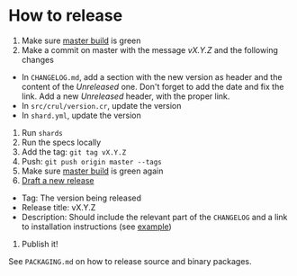 # How to release

1. Make sure [master build](https://travis-ci.org/porras/crul) is green
1. Make a commit on master with the message *vX.Y.Z* and the following changes
  * In `CHANGELOG.md`, add a section with the new version as header and the content of the *Unreleased* one. Don't forget to add the date and fix the link. Add a new *Unreleased* header, with the proper link.
  * In `src/crul/version.cr`, update the version
  * In `shard.yml`, update the version
1. Run `shards`
1. Run the specs locally
1. Add the tag: `git tag vX.Y.Z`
1. Push: `git push origin master --tags`
1. Make sure [master build](https://travis-ci.org/porras/crul) is green again
1. [Draft a new release](https://github.com/porras/crul/releases/new)
  * Tag: The version being released
  * Release title: vX.Y.Z
  * Description: Should include the relevant part of the `CHANGELOG` and a link to installation instructions (see [example](https://github.com/porras/crul/releases/tag/0.4.1))
1. Publish it!

See `PACKAGING.md` on how to release source and binary packages.
